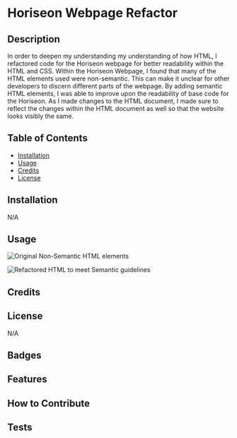 # Horiseon Webpage Refactor

## Description

In order to deepen my understanding my understanding of how HTML, I refactored code for the Horiseon webpage for better readability within the HTML and CSS. Within the Horiseon Webpage, I found that many of the HTML elements used were non-semantic. This can make it unclear for other developers to discern different parts of the webpage. By adding semantic HTML elements, I was able to improve upon the readability of base code for the Horiseon. As I made changes to the HTML document, I made sure to reflect the changes within the HTML document as well so that the website looks visibly the same.

## Table of Contents

- [Installation](#installation)
- [Usage](#usage)
- [Credits](#credits)
- [License](#license)

## Installation

N/A

## Usage


![Original Non-Semantic HTML elements](Horiseon-code-refactor\Develop\assets\images\refactorImages\nonSemanticHTML.PNG)

![Refactored HTML to meet Semantic guidelines](Horiseon-code-refactor\Develop\assets\images\refactorImages\Refactoredcode.PNG)

## Credits



## License

N/A

## Badges

## Features

## How to Contribute

## Tests

